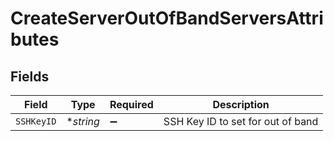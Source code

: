 # CreateServerOutOfBandServersAttributes


## Fields

| Field                             | Type                              | Required                          | Description                       |
| --------------------------------- | --------------------------------- | --------------------------------- | --------------------------------- |
| `SSHKeyID`                        | **string*                         | :heavy_minus_sign:                | SSH Key ID to set for out of band |